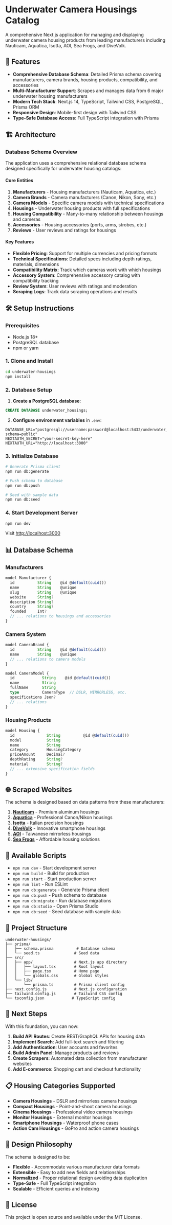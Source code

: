 # Underwater Camera Housings Catalog

A comprehensive Next.js application for managing and displaying underwater camera housing products from leading manufacturers including Nauticam, Aquatica, Isotta, AOI, Sea Frogs, and DiveVolk.

## 🚀 Features

- **Comprehensive Database Schema**: Detailed Prisma schema covering manufacturers, camera brands, housing products, compatibility, and accessories
- **Multi-Manufacturer Support**: Scrapes and manages data from 6 major underwater housing manufacturers
- **Modern Tech Stack**: Next.js 14, TypeScript, Tailwind CSS, PostgreSQL, Prisma ORM
- **Responsive Design**: Mobile-first design with Tailwind CSS
- **Type-Safe Database Access**: Full TypeScript integration with Prisma

## 🏗️ Architecture

### Database Schema Overview

The application uses a comprehensive relational database schema designed specifically for underwater housing catalogs:

#### Core Entities

1. **Manufacturers** - Housing manufacturers (Nauticam, Aquatica, etc.)
2. **Camera Brands** - Camera manufacturers (Canon, Nikon, Sony, etc.)
3. **Camera Models** - Specific camera models with technical specifications
4. **Housings** - Underwater housing products with full specifications
5. **Housing Compatibility** - Many-to-many relationship between housings and cameras
6. **Accessories** - Housing accessories (ports, arms, strobes, etc.)
7. **Reviews** - User reviews and ratings for housings

#### Key Features

- **Flexible Pricing**: Support for multiple currencies and pricing formats
- **Technical Specifications**: Detailed specs including depth ratings, materials, dimensions
- **Compatibility Matrix**: Track which cameras work with which housings
- **Accessory System**: Comprehensive accessory catalog with compatibility tracking
- **Review System**: User reviews with ratings and moderation
- **Scraping Logs**: Track data scraping operations and results

## 🛠️ Setup Instructions

### Prerequisites

- Node.js 18+ 
- PostgreSQL database
- npm or yarn

### 1. Clone and Install

```bash
cd underwater-housings
npm install
```

### 2. Database Setup

1. **Create a PostgreSQL database**:
```sql
CREATE DATABASE underwater_housings;
```

2. **Configure environment variables** in `.env`:
```env
DATABASE_URL="postgresql://username:password@localhost:5432/underwater_housings?schema=public"
NEXTAUTH_SECRET="your-secret-key-here"
NEXTAUTH_URL="http://localhost:3000"
```

### 3. Initialize Database

```bash
# Generate Prisma client
npm run db:generate

# Push schema to database
npm run db:push

# Seed with sample data
npm run db:seed
```

### 4. Start Development Server

```bash
npm run dev
```

Visit [http://localhost:3000](http://localhost:3000)

## 📊 Database Schema

### Manufacturers
```typescript
model Manufacturer {
  id          String    @id @default(cuid())
  name        String    @unique
  slug        String    @unique
  website     String?
  description String?
  country     String?
  founded     Int?
  // ... relations to housings and accessories
}
```

### Camera System
```typescript
model CameraBrand {
  id          String    @id @default(cuid())
  name        String    @unique
  // ... relations to camera models
}

model CameraModel {
  id            String    @id @default(cuid())
  name          String
  fullName      String
  type          CameraType  // DSLR, MIRRORLESS, etc.
  specifications Json?
  // ... relations
}
```

### Housing Products
```typescript
model Housing {
  id              String          @id @default(cuid())
  model           String
  name            String
  category        HousingCategory
  priceAmount     Decimal?
  depthRating     String?
  material        String?
  // ... extensive specification fields
}
```

## 🌐 Scraped Websites

The schema is designed based on data patterns from these manufacturers:

1. **[Nauticam](https://www.nauticam.com/collections/housings)** - Premium aluminum housings
2. **[Aquatica](https://www.aquatica.ca/housings/)** - Professional Canon/Nikon housings  
3. **[Isotta](https://www.isotecnic.it/en/products-eng/housings-en.html)** - Italian precision housings
4. **[DiveVolk](https://www.divevolkdiving.com/collections/housing)** - Innovative smartphone housings
5. **[AOI](https://www.aoi-uw.com/products/housings.html)** - Taiwanese mirrorless housings
6. **[Sea Frogs](https://www.seafrogs.com.hk/)** - Affordable housing solutions

## 🔧 Available Scripts

- `npm run dev` - Start development server
- `npm run build` - Build for production
- `npm run start` - Start production server
- `npm run lint` - Run ESLint
- `npm run db:generate` - Generate Prisma client
- `npm run db:push` - Push schema to database
- `npm run db:migrate` - Run database migrations
- `npm run db:studio` - Open Prisma Studio
- `npm run db:seed` - Seed database with sample data

## 📁 Project Structure

```
underwater-housings/
├── prisma/
│   ├── schema.prisma          # Database schema
│   └── seed.ts               # Seed data
├── src/
│   ├── app/                  # Next.js app directory
│   │   ├── layout.tsx        # Root layout
│   │   ├── page.tsx          # Home page
│   │   └── globals.css       # Global styles
│   └── lib/
│       └── prisma.ts         # Prisma client config
├── next.config.js            # Next.js configuration
├── tailwind.config.js        # Tailwind CSS config
└── tsconfig.json            # TypeScript config
```

## 🎯 Next Steps

With this foundation, you can now:

1. **Build API Routes**: Create REST/GraphQL APIs for housing data
2. **Implement Search**: Add full-text search and filtering
3. **Add Authentication**: User accounts and favorites
4. **Build Admin Panel**: Manage products and reviews
5. **Create Scrapers**: Automated data collection from manufacturer websites
6. **Add E-commerce**: Shopping cart and checkout functionality

## 📋 Housing Categories Supported

- **Camera Housings** - DSLR and mirrorless camera housings
- **Compact Housings** - Point-and-shoot camera housings  
- **Cinema Housings** - Professional video camera housings
- **Monitor Housings** - External monitor housings
- **Smartphone Housings** - Waterproof phone cases
- **Action Cam Housings** - GoPro and action camera housings

## 🎨 Design Philosophy

The schema is designed to be:

- **Flexible** - Accommodate various manufacturer data formats
- **Extensible** - Easy to add new fields and relationships
- **Normalized** - Proper relational design avoiding data duplication
- **Type-Safe** - Full TypeScript integration
- **Scalable** - Efficient queries and indexing

## 📝 License

This project is open source and available under the MIT License.